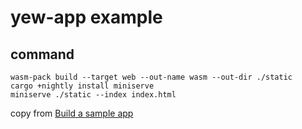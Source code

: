 # yew-app example

## command

``` shell
wasm-pack build --target web --out-name wasm --out-dir ./static
cargo +nightly install miniserve
miniserve ./static --index index.html
```
copy from [Build a sample app](https://yew.rs/docs/en/getting-started/build-a-sample-app)
